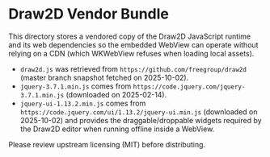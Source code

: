 # Draw2D Vendor Bundle

This directory stores a vendored copy of the Draw2D JavaScript runtime and its
web dependencies so the embedded WebView can operate without relying on a CDN
(which WKWebView refuses when loading local assets).

- `draw2d.js` was retrieved from `https://github.com/freegroup/draw2d` (master
  branch snapshot fetched on 2025-10-02).
- `jquery-3.7.1.min.js` comes from `https://code.jquery.com/jquery-3.7.1.min.js`
  (downloaded on 2025-02-14).
- `jquery-ui-1.13.2.min.js` comes from
  `https://code.jquery.com/ui/1.13.2/jquery-ui.min.js` (downloaded on
  2025-10-02) and provides the draggable/droppable widgets required by the
  Draw2D editor when running offline inside a WebView.

Please review upstream licensing (MIT) before distributing.
